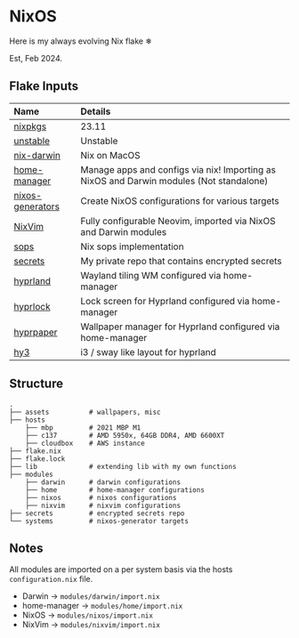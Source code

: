 NixOS
=====

Here is my always evolving Nix flake ❄

Est, Feb 2024.

## Flake Inputs

| Name | Details |
|:-----------| :------|
| [nixpkgs](https://github.com/NixOS/nixpkgs/tree/nixos-23.11) | 23.11 |
| [unstable](https://github.com/NixOS/nixos-unstable) | Unstable |
| [nix-darwin](https://github.com/LnL7/nix-darwin) | Nix on MacOS |
| [home-manager](https://github.com/nix-community/home-manager/tree/release-23.11) | Manage apps and configs via nix! Importing as NixOS and Darwin modules (Not standalone) |
| [nixos-generators](https://github.com/nix-community/nixos-generators) | Create NixOS configurations for various targets |
| [NixVim](https://github.com/nix-community/nixvim/tree/nixos-23.11) | Fully configurable Neovim, imported via NixOS and Darwin modules |
| [sops](https://github.com/Mic92/sops-nix) | Nix sops implementation|
| [secrets](github:thursdaddy/sops-secrets/main) | My private repo that contains encrypted secrets|
| [hyprland](https://github.com/hyprwm/Hyprland) | Wayland tiling WM configured via home-manager|
| [hyprlock](https://github.com/hyprwm/Hyprlock) | Lock screen for Hyprland configured via home-manager|
| [hyprpaper](https://github.com/hyprwm/Hyprpaper) | Wallpaper manager for Hyprland configured via home-manager|
| [hy3](https://github.com/outfoxxed/hy3) | i3 / sway like layout for hyprland|


## Structure

```
.
├── assets          # wallpapers, misc
├── hosts
    ├── mbp         # 2021 MBP M1
    ├── c137        # AMD 5950x, 64GB DDR4, AMD 6600XT
    ├── cloudbox    # AWS instance
├── flake.nix
├── flake.lock
├── lib             # extending lib with my own functions
├── modules
    ├── darwin      # darwin configurations
    ├── home        # home-manager configurations
    ├── nixos       # nixos configurations
    ├── nixvim      # nixvim configurations
├── secrets         # encrypted secrets repo
└── systems         # nixos-generator targets
```

## Notes

All modules are imported on a per system basis via the hosts `configuration.nix` file.

 - Darwin       -> `modules/darwin/import.nix`
 - home-manager -> `modules/home/import.nix`
 - NixOS        -> `modules/nixos/import.nix`
 - NixVim       -> `modules/nixvim/import.nix`
